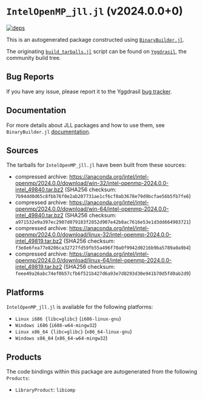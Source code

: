 # `IntelOpenMP_jll.jl` (v2024.0.0+0)

[![deps](https://juliahub.com/docs/IntelOpenMP_jll/deps.svg)](https://juliahub.com/ui/Packages/IntelOpenMP_jll/3Hg0P?page=2)

This is an autogenerated package constructed using [`BinaryBuilder.jl`](https://github.com/JuliaPackaging/BinaryBuilder.jl).

The originating [`build_tarballs.jl`](https://github.com/JuliaPackaging/Yggdrasil/blob/0d1e143da1e503a5196d28cf2cd98be43f9628f2/I/IntelOpenMP/build_tarballs.jl) script can be found on [`Yggdrasil`](https://github.com/JuliaPackaging/Yggdrasil/), the community build tree.

## Bug Reports

If you have any issue, please report it to the Yggdrasil [bug tracker](https://github.com/JuliaPackaging/Yggdrasil/issues).

## Documentation

For more details about JLL packages and how to use them, see `BinaryBuilder.jl` [documentation](https://docs.binarybuilder.org/stable/jll/).

## Sources

The tarballs for `IntelOpenMP_jll.jl` have been built from these sources:

* compressed archive: https://anaconda.org/intel/intel-openmp/2024.0.0/download/win-32/intel-openmp-2024.0.0-intel_49840.tar.bz2 (SHA256 checksum: `7b94dd0d65c8fbb76f0e2ab207731ae1cf6cf0ab3678e79d9bcfae56b5fb7fe6`)
* compressed archive: https://anaconda.org/intel/intel-openmp/2024.0.0/download/win-64/intel-openmp-2024.0.0-intel_49840.tar.bz2 (SHA256 checksum: `a971532e9a397ec2907d079183f2852d907e42b8ac7616e53e1d3dd664903721`)
* compressed archive: https://anaconda.org/intel/intel-openmp/2024.0.0/download/linux-32/intel-openmp-2024.0.0-intel_49819.tar.bz2 (SHA256 checksum: `f3e8e6fea77e8206ca32727fd59fb55a496f70a0f9942d0216b9ba5789a0a9b4`)
* compressed archive: https://anaconda.org/intel/intel-openmp/2024.0.0/download/linux-64/intel-openmp-2024.0.0-intel_49819.tar.bz2 (SHA256 checksum: `feee49a26abc74ef0b57cfb6f521b427d6a93e7d8293d30e941b70d5fd0ab2d9`)

## Platforms

`IntelOpenMP_jll.jl` is available for the following platforms:

* `Linux i686 {libc=glibc}` (`i686-linux-gnu`)
* `Windows i686` (`i686-w64-mingw32`)
* `Linux x86_64 {libc=glibc}` (`x86_64-linux-gnu`)
* `Windows x86_64` (`x86_64-w64-mingw32`)

## Products

The code bindings within this package are autogenerated from the following `Products`:

* `LibraryProduct`: `libiomp`
